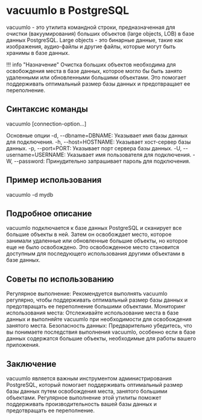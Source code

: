 # vacuumlo в PostgreSQL
vacuumlo - это утилита командной строки, предназначенная для очистки (вакуумирования) больших объектов (large objects, LOB) в базе данных PostgreSQL. Large objects - это бинарные данные, такие как изображения, аудио-файлы и другие файлы, которые могут быть хранимы в базе данных.

!!! info "Назначение"
    Очистка больших объектов необходима для освобождения места в базе данных, которое могло бы быть занято удаленными или обновленными большими объектами. Это помогает поддерживать оптимальный размер базы данных и предотвращает ее переполнение.

## Синтаксис команды
vacuumlo [connection-option...]

Основные опции
-d, --dbname=DBNAME: Указывает имя базы данных для подключения.
-h, --host=HOSTNAME: Указывает хост-сервер базы данных.
-p, --port=PORT: Указывает порт сервера базы данных.
-U, --username=USERNAME: Указывает имя пользователя для подключения.
-W, --password: Принудительно запрашивает пароль для подключения.

## Пример использования
vacuumlo -d mydb

## Подробное описание
vacuumlo подключается к базе данных PostgreSQL и сканирует все большие объекты в ней. Затем он освобождает место, которое занимали удаленные или обновленные большие объекты, но которое еще не было освобождено. Это освобожденное место становится доступным для последующего использования другими объектами в базе данных.

## Советы по использованию
Регулярное выполнение: Рекомендуется выполнять vacuumlo регулярно, чтобы поддерживать оптимальный размер базы данных и предотвращать ее переполнение большими объектами.
Мониторинг использования места: Отслеживайте использование места в базе данных и выполняйте vacuumlo при необходимости для освобождения занятого места.
Безопасность данных: Предварительно убедитесь, что вы понимаете последствия выполнения vacuumlo, особенно если в базе данных содержатся большие объекты, необходимые для работы вашего приложения.

## Заключение
vacuumlo является важным инструментом администрирования PostgreSQL, который помогает поддерживать оптимальный размер базы данных путем освобождения места, занятого большими объектами. Регулярное выполнение этой утилиты поможет поддерживать производительность вашей базы данных и предотвращать ее переполнение.